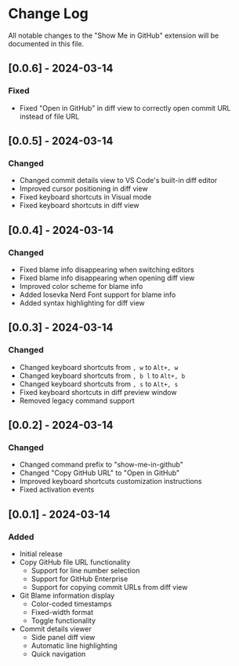 # Change Log

All notable changes to the "Show Me in GitHub" extension will be documented in this file.

## [0.0.6] - 2024-03-14

### Fixed
- Fixed "Open in GitHub" in diff view to correctly open commit URL instead of file URL

## [0.0.5] - 2024-03-14

### Changed
- Changed commit details view to VS Code's built-in diff editor
- Improved cursor positioning in diff view
- Fixed keyboard shortcuts in Visual mode
- Fixed keyboard shortcuts in diff view

## [0.0.4] - 2024-03-14

### Changed
- Fixed blame info disappearing when switching editors
- Fixed blame info disappearing when opening diff view
- Improved color scheme for blame info
- Added Iosevka Nerd Font support for blame info
- Added syntax highlighting for diff view

## [0.0.3] - 2024-03-14

### Changed
- Changed keyboard shortcuts from `, w` to `Alt+, w`
- Changed keyboard shortcuts from `, b l` to `Alt+, b`
- Changed keyboard shortcuts from `, s` to `Alt+, s`
- Fixed keyboard shortcuts in diff preview window
- Removed legacy command support

## [0.0.2] - 2024-03-14

### Changed
- Changed command prefix to "show-me-in-github"
- Changed "Copy GitHub URL" to "Open in GitHub"
- Improved keyboard shortcuts customization instructions
- Fixed activation events

## [0.0.1] - 2024-03-14

### Added
- Initial release
- Copy GitHub file URL functionality
  - Support for line number selection
  - Support for GitHub Enterprise
  - Support for copying commit URLs from diff view
- Git Blame information display
  - Color-coded timestamps
  - Fixed-width format
  - Toggle functionality
- Commit details viewer
  - Side panel diff view
  - Automatic line highlighting
  - Quick navigation